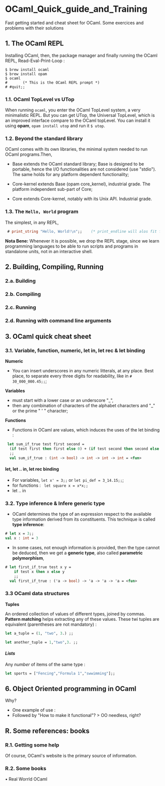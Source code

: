 # OCaml_Quick_guide_and_Training
Fast getting started and cheat sheet for OCaml. Some exercices and problems with their solutions

## 1. The OCaml REPL

Installing OCaml, then, the package manager and finally running the OCaml REPL, Read-Eval-Print-Loop :
```shell
$ brew install ocaml
$ brew install opam
$ ocaml
#       (* This is the OCaml REPL prompt *)
# #quit;;
```

### 1.1. OCaml TopLevel vs UTop

When running ```ocaml```, you enter the OCaml TopLevel system, a very minimalistic REPL. But you can get UTop, the Universal TopLevel, which is an improved interface compare to the OCaml topLevel. You can install it using __opam__, ```opam install utop``` and run it ```$ utop```.


### 1.2. Beyond the standard library

OCaml comes with its own libraries, the minimal system needed to run OCaml programs.Then,

- Base extends the OCaml standard library; Base is designed to be portable, hence the I/O functionalities are not considered (use "stdio"). The same holds for any platform dependent functionality;

- Core-kernel extends Base (opam core_kernel), industrial grade. The platform independent sub-part of Core;

- Core extends Core-kernel, notably with its Unix API. Industrial grade.

### 1.3. The ```Hello, World``` program
The simplest, in any REPL,
```OCaml
 # print_string "Hello, World!\n";;    (* print_endline will alos fit for the \n job *)
```


**Nota Bene:** Whenever it is possible, we drop the REPL stage, since we learn programming languages to be able to run scripts and programs in standalone units, not in an interactive shell.







## 2. Building, Compiling, Running
### 2.a. Building
### 2.b. Compiling
### 2.c. Running
### 2.d. Running with command line arguments







## 3. OCaml quick cheat sheet

### 3.1. Variable, function, numeric, let in, let rec & let binding

**Numeric**
- You can insert underscores in any numeric litterals, at any place. Best place, to separate every three digits for readability, like in ```# 30_000_000.45;;```;

**Variables**
- must start with a lower case or an underscore "_",
- then any combination of characters of the alphabet characters and "_" or the prime " ' " character;

**Functions**
- Functions in OCaml are values, which induces the uses of the let binding :
```ocaml
 let sum_if_true test first second =
  (if test first then first else 0) + (if test second then second else 0)
  ;;
  val sum_if_true : (int -> bool) -> int -> int -> int = <fun>
  ```

#### let, let .. in, let rec binding
- For variables, ```let x' = 3;;``` or ```let pi_def = 3_14.15;;```;
- for functions : ``` let square x = x*x;;```
- let .. in


### 3.2. Type inference & Infere generic type
- OCaml determines the type of an expression respect to the available type information derived from its constituents. This technique is called __type inference__:
```ocaml
# let x = 3;;
val x : int = 3
```
- In some cases, not enough information is provided, then the type cannot be deduced, then we get a __generic type__, also called __parametric polymorphism__,
```ocaml
# let first_if_true test x y =
    if test x then x else y
    ;;
  val first_if_true : ('a -> bool) -> 'a -> 'a -> 'a = <fun>
```

### 3.3 OCaml data structures

**Tuples**

An ordered collection of values of different types, joined by commas. __Pattern matching__ helps extracting any of these values. These twi tuples are equivalent (parentheses are not mandatory) :
```ocaml
let a_tuple = (1, "two", 3.) ;;

let another_tuple = 1,"two",3. ;;
```

#### _Lists_
Any _number_ of items of the same type :
```OCaml
let sports = ["Fencing","Formula 1","swwimming"];;
```








## 6. Object Oriented programming in OCaml
Why?
- One example of use :
- Followed by "How to make it functional"? > OO needless, right?
## R. Some references: books
### R.1. Getting some help
Of course, OCaml's website is the primary source of information.
### R.2. Some books
• Real Worrld OCaml
